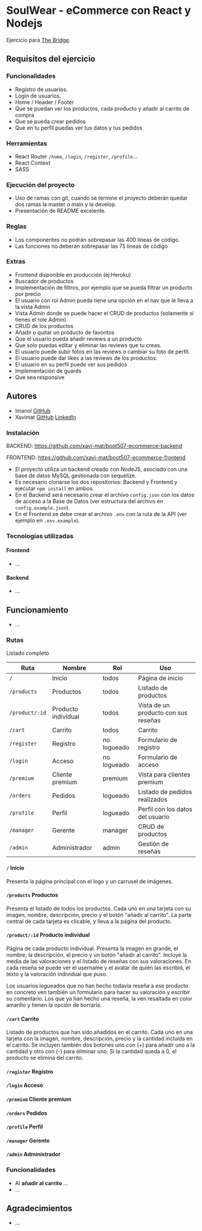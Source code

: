 # SoulWear - eCommerce con React y Nodejs

Ejercicio para [The Bridge](https://thebridge.tech).

## Requisitos del ejercicio
### Funcionalidades
* Registro de usuarios.
* Login de usuarios.
* Home / Header / Footer
* Que se puedan ver los productos, cada producto y añadir al carrito de compra
* Que se pueda crear pedidos
* Que en tu perfil puedas ver tus datos y tus pedidos
### Herramientas
* React Router `/home`, `/login`, `/register`, `/profile`...
* React Context
* SASS
### Ejecución del proyecto
* Uso de ramas con git, cuando se termine el proyecto deberán quedar dos ramas la master o main y la develop.
* Presentación de README excelente.
### Reglas
* Los componentes no podrán sobrepasar las 400 líneas de código.
* Las funciones no deberán sobrepasar las 75 líneas de código
### Extras
* Frontend disponible en producción (ej:Heroku)
* Buscador de productos
* Implementación de filtros, por ejemplo que se pueda filtrar un producto por precio
* El usuario con rol Admin pueda tiene una opción en el nav que le lleva a la vista Admin
* Vista Admin donde se puede hacer el CRUD de productos (solamente si tienes el role Admin)
* CRUD de los productos
* Añadir o quitar un producto de favoritos
* Que el usuario pueda añadir reviews a un producto
* Que solo puedas editar y eliminar las reviews que tu creas.
* El usuario puede subir fotos en las reviews o cambiar su foto de perfil.
* El usuario puede dar likes a las reviews de los productos.
* El usuario en su perfil puede ver sus pedidos
* Implementación de guards
* Que sea responsive

## Autores
* Imanol [GitHub](https://github.com/Imi21)
* Xavimat [GitHub](https://github.com/xavi-mat) [LinkedIn](https://www.linkedin.com/in/xavier-matoses/)

### Instalación
BACKEND:
https://github.com/xavi-mat/boot507-ecommerce-backend

FRONTEND:
https://github.com/xavi-mat/boot507-ecommerce-frontend

* El proyecto utiliza un backend creado con NodeJS, asociado con una base de datos MySQL gestionada con sequelize.
* Es necesario clonarse los dos repositorios: Backend y Frontend y ejecutar `npm install` en ambos.
* En el Backend será necesario crear el archivo `config.json` con los datos de acceso a la Base de Datos (ver estructura del archivo en `config.example.json`).
* En el Frontend se debe crear el archivo `.env` con la ruta de la API (ver ejemplo en `.env.example`).

### Tecnologías utilizadas

#### Frontend
* ...

#### Backend
* ...

## Funcionamiento
* ...
### Rutas
Listado completo

|Ruta        |Nombre|Rol  |Uso|
|------------|------|-----|---|
|`/`         |Inicio|todos|Página de inicio|
|`/products` |Productos|todos|Listado de productos|
|`/product/:id`|Producto individual|todos|Vista de un producto con sus reseñas|
|`/cart`     |Carrito|todos|Carrito|
|`/register`|Registro|no logueado|Formulario de registro|
|`/login`|Acceso|no logueado|Formulario de acceso|
|`/premium`|Cliente premium|premium|Vista para clientes premium|
|`/orders`|Pedidos|logueado|Listado de pedidos realizados|
|`/profile`|Perfil|logueado|Perfil con los datos del usuario|
|`/manager`|Gerente|manager|CRUD de productos|
|`/admin`|Administrador|admin|Gestión de reseñas|

#### `/` Inicio
Presenta la página principal con el logo y un carrusel de imágenes.

#### `/products` Productos
Presenta el listado de todos los productos. Cada uno en una tarjeta con su imagen, nombre, descripción, precio y el botón "añadir al carrito". La parte central de cada tarjeta es clicable, y lleva a la página del producto.

#### `/product/:id` Producto individual
Página de cada producto individual. Presenta la imagen en grande, el nombre, la descripción, el precio y un botón "añadir al carrito".
Incluye la media de las valoraciones y el listado de reseñas con sus valoraciones. En cada reseña se puede ver el username y el avatar de quién las escribió, el texto y la valoración individual que puso.

Los usuarios logueados que no han hecho todavía reseña a ese producto en concreto ven también un formulario para hacer su valoración y escribir su comentario. Los que ya han hecho una reseña, la ven resaltada en color amarillo y tienen la opción de borrarla.

#### `/cart` Carrito
Listado de productos que han sido añadidos en el carrito. Cada uno en una tarjeta con la imagen, nombre, descripción, precio y la cantidad incluida en el carrito. Se incluyen también dos botones uno con (+) para añadir uno a la cantidad y otro con (-) para eliminar uno. Si la cantidad queda a 0, el producto se elimina del carrito.

#### `/register` Registro


#### `/login` Acceso


#### `/premium` Cliente premium


#### `/orders` Pedidos


#### `/profile` Perfil


#### `/manager` Gerente


#### `/admin` Administrador


### Funcionalidades
* Al **añadir al carrito** ...
* ...
## Agradecimientos
* ...


